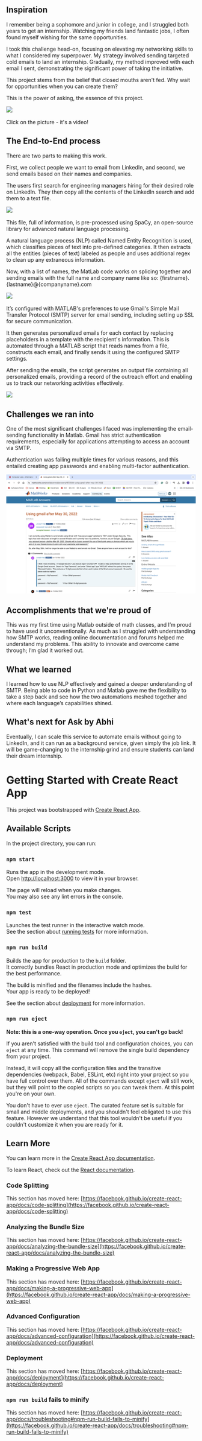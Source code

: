 ## Inspiration

I remember being a sophomore and junior in college, and I struggled both years to get an internship. Watching my friends land fantastic jobs, I often found myself wishing for 
the same opportunities.

I took this challenge head-on, focusing on elevating my networking skills to what I considered my superpower. My strategy involved sending targeted cold emails to land an internship. Gradually, my method improved with each email I sent, demonstrating the significant power of taking the initiative.

This project stems from the belief that closed mouths aren't fed. Why wait for opportunities when you can create them? 

This is the power of asking, the essence of this project.

[<img src="assets/screenshot.jpeg">](https://www.loom.com/share/f1ba0bdca9db4d968335e99f2852e647?sid=0a3a43be-ae7d-477a-926c-2ead040aa1b3)

Click on the picture - it's a video!


## The End-to-End process

There are two parts to making this work.

First, we collect people we want to email from LinkedIn, and second, we send emails based on their names and companies.

The users first search for engineering managers hiring for their desired role on LinkedIn. They then copy all the contents of the LinkedIn search and add them to a text file. 

<img src="assets/linkedin.png">

This file, full of information, is pre-processed using SpaCy, an open-source library for advanced natural language processing. 

A natural language process (NLP) called Named Entity Recognition is used, which classifies pieces of text into pre-defined categories. It then extracts all the entities (pieces of text) labeled as people and uses additional regex to clean up any extraneous information.

Now, with a list of names, the MatLab code works on splicing together and sending emails with the full name and company name like so: {firstname}.{lastname}@{companyname}.com

<img src="assets/template.png">

It’s configured with MATLAB's preferences to use Gmail's Simple Mail Transfer Protocol (SMTP) server for email sending, including setting up SSL for secure communication. 

It then generates personalized emails for each contact by replacing placeholders in a template with the recipient's information. This is automated through a MATLAB script that reads names from a file, constructs each email, and finally sends it using the configured SMTP settings.

After sending the emails, the script generates an output file containing all personalized emails, providing a record of the outreach effort and enabling us to track our networking activities effectively.

<img src="assets/mail.png">


## Challenges we ran into

One of the most significant challenges I faced was implementing the email-sending functionality in Matlab. Gmail has strict authentication requirements, especially for applications attempting to access an account via SMTP. 

Authentication was failing multiple times for various reasons, and this entailed creating app passwords and enabling multi-factor authentication.

<img src="https://github.com/abhitej-bokka/ask-by-abhi/blob/main/assets/fix.png">


## Accomplishments that we're proud of

This was my first time using Matlab outside of math classes, and I’m proud to have used it unconventionally. As much as I struggled with understanding how SMTP works, reading online documentation and forums helped me understand my problems. This ability to innovate and overcome came through; I’m glad it worked out.

## What we learned

I learned how to use NLP effectively and gained a deeper understanding of SMTP. Being able to code in Python and Matlab gave me the flexibility to take a step back and see how the two automations meshed together and where each language’s capabilities shined.

## What's next for Ask by Abhi

Eventually, I can scale this service to automate emails without going to LinkedIn, and it can run as a background service, given simply the job link. It will be game-changing to the internship grind and ensure students can land their dream internship.





# Getting Started with Create React App

This project was bootstrapped with [Create React App](https://github.com/facebook/create-react-app).

## Available Scripts

In the project directory, you can run:

### `npm start`

Runs the app in the development mode.\
Open [http://localhost:3000](http://localhost:3000) to view it in your browser.

The page will reload when you make changes.\
You may also see any lint errors in the console.

### `npm test`

Launches the test runner in the interactive watch mode.\
See the section about [running tests](https://facebook.github.io/create-react-app/docs/running-tests) for more information.

### `npm run build`

Builds the app for production to the `build` folder.\
It correctly bundles React in production mode and optimizes the build for the best performance.

The build is minified and the filenames include the hashes.\
Your app is ready to be deployed!

See the section about [deployment](https://facebook.github.io/create-react-app/docs/deployment) for more information.

### `npm run eject`

**Note: this is a one-way operation. Once you `eject`, you can't go back!**

If you aren't satisfied with the build tool and configuration choices, you can `eject` at any time. This command will remove the single build dependency from your project.

Instead, it will copy all the configuration files and the transitive dependencies (webpack, Babel, ESLint, etc) right into your project so you have full control over them. All of the commands except `eject` will still work, but they will point to the copied scripts so you can tweak them. At this point you're on your own.

You don't have to ever use `eject`. The curated feature set is suitable for small and middle deployments, and you shouldn't feel obligated to use this feature. However we understand that this tool wouldn't be useful if you couldn't customize it when you are ready for it.

## Learn More

You can learn more in the [Create React App documentation](https://facebook.github.io/create-react-app/docs/getting-started).

To learn React, check out the [React documentation](https://reactjs.org/).

### Code Splitting

This section has moved here: [https://facebook.github.io/create-react-app/docs/code-splitting](https://facebook.github.io/create-react-app/docs/code-splitting)

### Analyzing the Bundle Size

This section has moved here: [https://facebook.github.io/create-react-app/docs/analyzing-the-bundle-size](https://facebook.github.io/create-react-app/docs/analyzing-the-bundle-size)

### Making a Progressive Web App

This section has moved here: [https://facebook.github.io/create-react-app/docs/making-a-progressive-web-app](https://facebook.github.io/create-react-app/docs/making-a-progressive-web-app)

### Advanced Configuration

This section has moved here: [https://facebook.github.io/create-react-app/docs/advanced-configuration](https://facebook.github.io/create-react-app/docs/advanced-configuration)

### Deployment

This section has moved here: [https://facebook.github.io/create-react-app/docs/deployment](https://facebook.github.io/create-react-app/docs/deployment)

### `npm run build` fails to minify

This section has moved here: [https://facebook.github.io/create-react-app/docs/troubleshooting#npm-run-build-fails-to-minify](https://facebook.github.io/create-react-app/docs/troubleshooting#npm-run-build-fails-to-minify)
